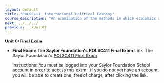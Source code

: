 ```yaml
---
layout: default
title: "POLSC411: International Political Economy"
course_description: "An examination of the methods in which economics and politics influence each other when creating policy. Focuses on the international organizations designed to facilitate global economic stability, including the World Trade Organization (WTO) and the International Monetary Fund (IMF)."
next: ../../../
previous: ../Unit05
---
```

**Unit 6: Final Exam** <span id="6"></span> 
-   **Final Exam: The Saylor Foundation's POLSC411 Final Exam**
    Link: The Saylor Foundation's [POLSC411 Final
    Exam](http://school.saylor.org/mod/quiz/view.php?id=328)  
      
     Instructions: You must be logged into your Saylor Foundation School
    account in order to access this exam.  If you do not yet have an
    account, you will be able to create one, free of charge, after
    clicking the link. 


